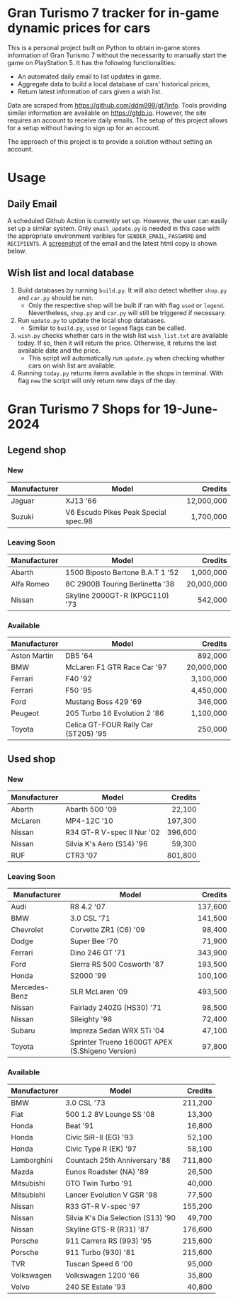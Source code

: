 # Gran Turismo 7 tracker for in-game dynamic prices for cars

This is a personal project built on Python to obtain in-game stores information of Gran Turismo 7 without the necessarity to manually start the game on PlayStation 5. It has the following functionalities:

- An automated daily email to list updates in game.
- Aggregate data to build a local database of cars' historical prices,
- Return latest information of cars given a wish list.

Data are scraped from https://github.com/ddm999/gt7info. Tools providing similar information are available on https://gtdb.io. However, the site requires an account to receive daily emails. The setup of this project allows for a setup without having to sign up for an account.

The approach of this project is to provide a solution without setting an account.

# Usage

## Daily Email

A scheduled Github Action is currently set up. However, the user can easily set up a similar system. Only `email_update.py` is needed in this case with the appropriate environment varibles for `SENDER_EMAIL`, `PASSWORD` and `RECIPIENTS`. A [screenshot](https://raw.githubusercontent.com/marcohoucheng/Gran-Turismo-7-Price-Tracker/main/data/email_screenshot.png) of the email and the latest html copy is shown below.

## Wish list and local database

1. Build databases by running `build.py`. It will also detect whether `shop.py` and `car.py` should be run.
    - Only the respective shop will be built if ran with flag `used` or `legend`. Nevertheless, `shop.py` and `car.py` will still be triggered if necessary.
2. Run `update.py` to update the local shop databases.
    - Similar to `build.py`, `used` or `legend` flags can be called.
3. `wish.py` checks whether cars in the wish list `wish_list.txt` are available today. If so, then it will return the price. Otherwise, it returns the last available date and the price.
    - This script will automatically run `update.py` when checking whather cars on wish list are available.
4. Running `today.py` returns items available in the shops in terminal. With flag `new` the script will only return new days of the day.


# Gran Turismo 7 Shops for 19-June-2024



## Legend shop

### New
 | Manufacturer | Model | Credits |
 | --- | --- | --: |
|Jaguar|XJ13 '66|12,000,000|
|Suzuki|V6 Escudo Pikes Peak Special spec.98|1,700,000|

### Leaving Soon
 | Manufacturer | Model | Credits |
 | --- | --- | --: |
|Abarth|1500 Biposto Bertone B.A.T 1 '52|1,000,000|
|Alfa Romeo|8C 2900B Touring Berlinetta '38|20,000,000|
|Nissan|Skyline 2000GT-R (KPGC110) '73|542,000|

### Available
 | Manufacturer | Model | Credits |
 | --- | --- | --: |
|Aston Martin|DB5 '64|892,000|
|BMW|McLaren F1 GTR Race Car '97|20,000,000|
|Ferrari|F40 '92|3,100,000|
|Ferrari|F50 '95|4,450,000|
|Ford|Mustang Boss 429 '69|346,000|
|Peugeot|205 Turbo 16 Evolution 2 '86|1,100,000|
|Toyota|Celica GT-FOUR Rally Car (ST205) '95|250,000|


## Used shop

### New
 | Manufacturer | Model | Credits |
 | --- | --- | --: |
|Abarth|Abarth 500 '09|22,100|
|McLaren|MP4-12C '10|197,300|
|Nissan|R34 GT-R V-spec II Nur '02|396,600|
|Nissan|Silvia K's Aero (S14) '96|59,300|
|RUF|CTR3 '07|801,800|

### Leaving Soon
 | Manufacturer | Model | Credits |
 | --- | --- | --: |
|Audi|R8 4.2 '07|137,600|
|BMW|3.0 CSL '71|141,500|
|Chevrolet|Corvette ZR1 (C6) '09|98,400|
|Dodge|Super Bee '70|71,900|
|Ferrari|Dino 246 GT '71|343,900|
|Ford|Sierra RS 500 Cosworth '87|193,500|
|Honda|S2000 '99|100,100|
|Mercedes-Benz|SLR McLaren '09|493,500|
|Nissan|Fairlady 240ZG (HS30) '71|98,500|
|Nissan|Sileighty '98|72,400|
|Subaru|Impreza Sedan WRX STi '04|47,100|
|Toyota|Sprinter Trueno 1600GT APEX (S.Shigeno Version)|97,800|

### Available
 | Manufacturer | Model | Credits |
 | --- | --- | --: |
|BMW|3.0 CSL '73|211,200|
|Fiat|500 1.2 8V Lounge SS '08|13,300|
|Honda|Beat '91|16,800|
|Honda|Civic SiR-II (EG) '93|52,100|
|Honda|Civic Type R (EK) '97|58,100|
|Lamborghini|Countach 25th Anniversary '88|711,800|
|Mazda|Eunos Roadster (NA) '89|26,500|
|Mitsubishi|GTO Twin Turbo '91|40,000|
|Mitsubishi|Lancer Evolution V GSR '98|77,500|
|Nissan|R33 GT-R V-spec '97|155,200|
|Nissan|Silvia K's Dia Selection (S13) '90|49,700|
|Nissan|Skyline GTS-R (R31) '87|176,600|
|Porsche|911 Carrera RS (993) '95|215,600|
|Porsche|911 Turbo (930) '81|215,600|
|TVR|Tuscan Speed 6 '00|95,000|
|Volkswagen|Volkswagen 1200 '66|35,800|
|Volvo|240 SE Estate '93|40,800|
